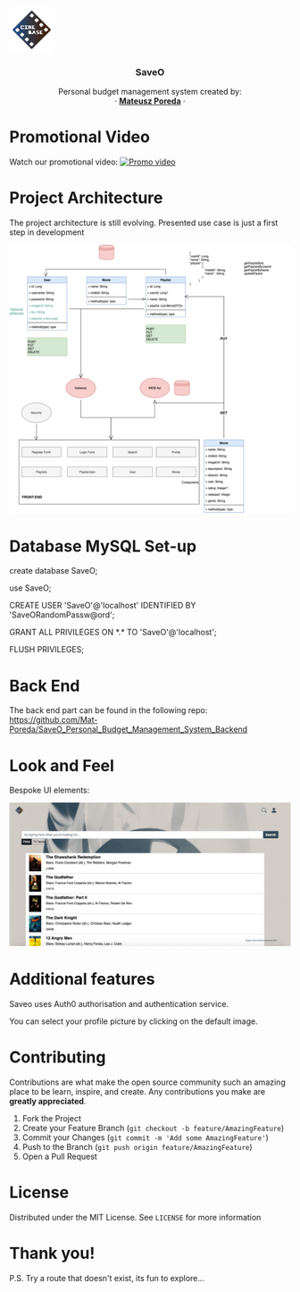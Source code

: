 <img alt="project logo" src="https://github.com/EN-IH-WDPT-JUN21/tEapot-Cinebase-movies-app-backend/blob/main/logo-20.png" style = "max-width: 80px;">

<br />
<p align="center">

  <h3 align="center">SaveO</h3>

  <p align="center">
    Personal budget management system created by:
    <br />
    ·
    <a href="https://github.com/Mat-Poreda"><strong>Mateusz Poreda</strong></a>
    ·
  </p>
  
  
  Promotional Video
  ===========================
  
  Watch our promotional video:
  [![Promo video](src/main/resources/images/VID_IMG.jpg)](https://biteable.com/watch/3222992/5eb39a67866be17856d0c8bda41fb1da)
  
  Project Architecture
  ===========================
  
  The project architecture is still evolving. Presented use case is just a first step in development
  
  <img alt="use case" src="https://github.com/EN-IH-WDPT-JUN21/tEapot-Cinebase-movies-app-backend/blob/main/structure-Page-2.png">
  
  Database MySQL Set-up
  ===========================
  
  create database SaveO;

  use SaveO;

  CREATE USER 'SaveO'@'localhost' IDENTIFIED BY 'SaveORandomPassw@ord';

  GRANT ALL PRIVILEGES ON \*.\* TO 'SaveO'@'localhost';

  FLUSH PRIVILEGES;
  
  Back End
  ===========================
  
  The back end part can be found in the following repo: https://github.com/Mat-Poreda/SaveO_Personal_Budget_Management_System_Backend
  
  
  Look and Feel
  ===========================
  
  Bespoke UI elements:
  
  <img alt="project logo" src="https://github.com/EN-IH-WDPT-JUN21/tEapot-Cinebase-movies-app-backend/blob/main/iterface.png">
  
  Additional features
  ===========================
  
  Saveo uses Auth0 authorisation and authentication service.
  
  You can select your profile picture by clicking on the default image.
  
  Contributing
  ===========================
  
  Contributions are what make the open source community such an amazing place to be learn, inspire, and create. Any contributions you make are 
  **greatly appreciated**.

  1. Fork the Project
  2. Create your Feature Branch (`git checkout -b feature/AmazingFeature`)
  3. Commit your Changes (`git commit -m 'Add some AmazingFeature'`)
  4. Push to the Branch (`git push origin feature/AmazingFeature`)
  5. Open a Pull Request


  License
  ===========================

  Distributed under the MIT License. See `LICENSE` for more information


  Thank you!
  ===========================
  
  P.S. Try a route that doesn't exist, its fun to explore...
  

